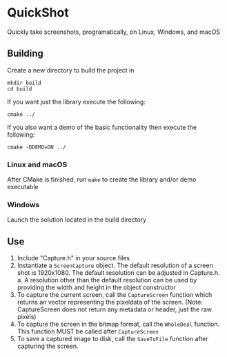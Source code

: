 # QuickShot

Quickly take screenshots, programatically, on Linux, Windows, and macOS

## Building

Create a new directory to build the project in

```
mkdir build
cd build
```

If you want just the library execute the following:

```
cmake ../
```

If you also want a demo of the basic functionality then execute the following:

```
cmake -DDEMO=ON ../
```

### Linux and macOS

After CMake is finished, run `make` to create the library and/or demo executable

### Windows

Launch the solution located in the build directory

## Use

1. Include "Capture.h" in your source files
2. Instantiate a `ScreenCapture` object. The default resolution of a screen shot is 1920x1080. The default resolution can be adjusted in Capture.h. 
    a. A resolution other than the default resolution can be used by providing the width and height in the object constructor
3. To capture the current screen, call the `CaptureScreen` function which returns an vector representing the pixeldata of the screen. (Note: CaptureScreen does not return any metadata or header, just the raw pixels)
4. To capture the screen in the bitmap format, call the `WholeDeal` function. This function MUST be called after `CaptureScreen`
5. To save a captured image to disk, call the `SaveToFile` function after capturing the screen.
